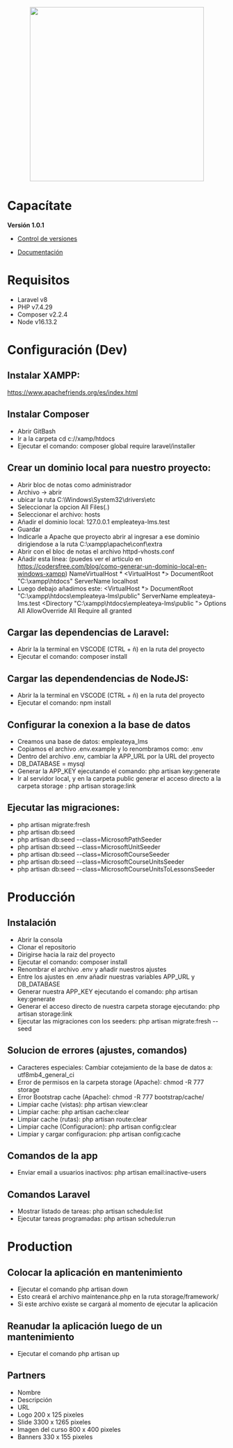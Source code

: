 <p align="center"><a href="https://laravel.com" target="_blank"><img src="https://raw.githubusercontent.com/laravel/art/master/logo-lockup/5%20SVG/2%20CMYK/1%20Full%20Color/laravel-logolockup-cmyk-red.svg" width="400"></a></p>

# Capacítate

**Versión 1.0.1** 

* [Control de versiones](CHANGELOG.md)

* [Documentación](/public/docs/overview.md)

# Requisitos
* Laravel v8
* PHP v7.4.29
* Composer v2.2.4
* Node v16.13.2

# Configuración (Dev)

## Instalar XAMPP:
https://www.apachefriends.org/es/index.html

## Instalar Composer
* Abrir GitBash
* Ir a la carpeta cd c://xamp/htdocs
* Ejecutar el comando: composer global require laravel/installer

## Crear un dominio local para nuestro proyecto:
* Abrir bloc de notas como administrador
* Archivo -> abrir 
* ubicar la ruta C:\Windows\System32\drivers\etc
* Seleccionar la opcion All Files(*.*)
* Seleccionar el archivo: hosts
* Añadir el dominio local:
	127.0.0.1		empleateya-lms.test
* Guardar
* Indicarle a Apache que proyecto abrir al ingresar a ese dominio dirigiendose a la ruta 
	C:\xampp\apache\conf\extra
* Abrir con el bloc de notas el archivo httpd-vhosts.conf
* Añadir esta linea: (puedes ver el articulo en https://codersfree.com/blog/como-generar-un-dominio-local-en-windows-xampp)
	NameVirtualHost *
	<VirtualHost *>
		DocumentRoot "C:\xampp\htdocs"
		ServerName localhost
	</VirtualHost>
* Luego debajo añadimos este: 
	<VirtualHost *>
		DocumentRoot "C:\xampp\htdocs\empleateya-lms\public"
		ServerName empleateya-lms.test
		<Directory "C:\xampp\htdocs\empleateya-lms\public ">
			Options All
			AllowOverride All
			Require all granted
		</Directory>
	</VirtualHost>

## Cargar las dependencias de Laravel:
* Abrir la la terminal en VSCODE (CTRL + ñ) en la ruta del proyecto
* Ejecutar el comando: 
composer install

## Cargar las dependendencias de NodeJS:
* Abrir la la terminal en VSCODE (CTRL + ñ) en la ruta del proyecto
* Ejecutar el comando: 
npm install

## Configurar la conexion a la base de datos
* Creamos una base de datos: empleateya_lms
* Copiamos el archivo .env.example y lo renombramos como: .env 
* Dentro del archivo .env, cambiar la APP_URL por la URL del proyecto 
* DB_DATABASE = mysql
* Generar la APP_KEY ejecutando el comando: php artisan key:generate
* Ir al servidor local, y en la carpeta public generar el acceso directo a la carpeta storage :
	php artisan storage:link
  
## Ejecutar las migraciones:
* php artisan migrate:fresh 	
* php artisan db:seed 
* php artisan db:seed --class=MicrosoftPathSeeder 
* php artisan db:seed --class=MicrosoftUnitSeeder
* php artisan db:seed --class=MicrosoftCourseSeeder
* php artisan db:seed --class=MicrosoftCourseUnitsSeeder
* php artisan db:seed --class=MicrosoftCourseUnitsToLessonsSeeder

# Producción 

## Instalación
* Abrir la consola
* Clonar el repositorio
* Dirigirse hacia la raiz del proyecto
* Ejecutar el comando: composer install 
* Renombrar el archivo .env y añadir nuestros ajustes
* Entre los ajustes en .env añadir nuestras variables APP_URL y DB_DATABASE
* Generar nuestra APP_KEY ejecutando el comando: php artisan key:generate
* Generar el acceso directo de nuestra carpeta storage ejecutando: php artisan storage:link
* Ejecutar las migraciones con los seeders: php artisan migrate:fresh --seed

## Solucion de errores (ajustes, comandos) 
* Caracteres especiales: Cambiar cotejamiento de la base de datos a: utf8mb4_general_ci
* Error de permisos en la carpeta storage (Apache): chmod -R 777 storage
* Error Bootstrap cache (Apache): chmod -R 777 bootstrap/cache/
* Limpiar cache (vistas): php artisan view:clear 
* Limpiar cache: php artisan cache:clear
* Limpiar cache (rutas): php artisan route:clear
* Limpiar cache (Configuracion): php artisan config:clear
* Limpiar y cargar configuracion: php artisan config:cache

## Comandos de la app 
* Enviar email a usuarios inactivos: php artisan email:inactive-users

## Comandos Laravel 
* Mostrar listado de tareas: php artisan schedule:list
* Ejecutar tareas programadas: php artisan schedule:run

# Production

## Colocar la aplicación en mantenimiento

* Ejecutar el comando php artisan down
* Esto creará el archivo maintenance.php en la ruta storage/framework/
* Si este archivo existe se cargará al momento de ejecutar la aplicación

## Reanudar la aplicación luego de un mantenimiento

* Ejecutar el comando php artisan up

## Partners
* Nombre
* Descripción
* URL
* Logo 200 x 125 pixeles
* Slide 3300 x 1265 pixeles
* Imagen del curso 800 x 400 pixeles
* Banners 330 x 155 pixeles
